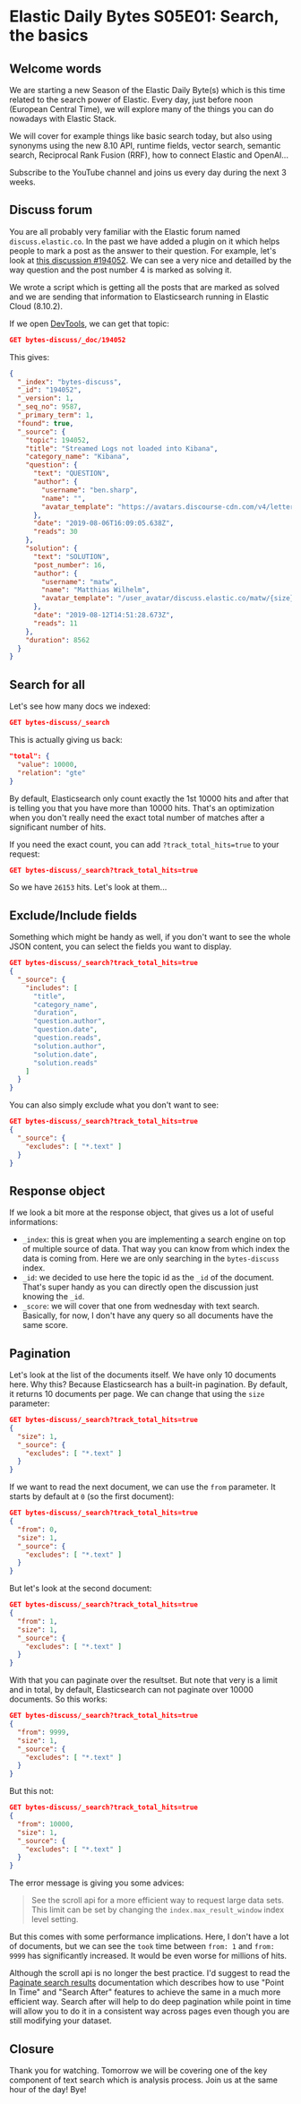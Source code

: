 # Elastic Daily Bytes S05E01: Search, the basics

## Welcome words

We are starting a new Season of the Elastic Daily Byte(s) which is this time related to the search power of Elastic. Every day, just before noon (European Central Time), we will explore many of the things you can do nowadays with Elastic Stack.

We will cover for example things like basic search today, but also using synonyms using the new 8.10 API, runtime fields, vector search, semantic search, Reciprocal Rank Fusion (RRF), how to connect Elastic and OpenAI...

Subscribe to the YouTube channel and joins us every day during the next 3 weeks.

## Discuss forum

<!-- https://discuss.elastic.co/search?expanded=true&q=status%3Asolved%20%23elastic-stack%3Aelasticsearch -->

You are all probably very familiar with the Elastic forum named `discuss.elastic.co`. In the past we have added a plugin on it which helps people to mark a post as the answer to their question. For example, let's look at [this discussion #194052](https://discuss.elastic.co/t/194052). We can see a very nice and detailled by the way question and the post number 4 is marked as solving it.

We wrote a script which is getting all the posts that are marked as solved and we are sending that information to Elasticsearch running in Elastic Cloud (8.10.2).

If we open [DevTools](https://elastic-daily-bytes-s05.kb.us-central1.gcp.cloud.es.io:9243/app/dev_tools#/console), we can get that topic:

```json
GET bytes-discuss/_doc/194052
```

This gives:

```json
{
  "_index": "bytes-discuss",
  "_id": "194052",
  "_version": 1,
  "_seq_no": 9587,
  "_primary_term": 1,
  "found": true,
  "_source": {
    "topic": 194052,
    "title": "Streamed Logs not loaded into Kibana",
    "category_name": "Kibana",
    "question": {
      "text": "QUESTION",
      "author": {
        "username": "ben.sharp",
        "name": "",
        "avatar_template": "https://avatars.discourse-cdn.com/v4/letter/b/f08c70/{size}.png"
      },
      "date": "2019-08-06T16:09:05.638Z",
      "reads": 30
    },
    "solution": {
      "text": "SOLUTION",
      "post_number": 16,
      "author": {
        "username": "matw",
        "name": "Matthias Wilhelm",
        "avatar_template": "/user_avatar/discuss.elastic.co/matw/{size}/13913_2.png"
      },
      "date": "2019-08-12T14:51:28.673Z",
      "reads": 11
    },
    "duration": 8562
  }
}
```

## Search for all

Let's see how many docs we indexed:

```json
GET bytes-discuss/_search
```

This is actually giving us back:

```json
"total": {
  "value": 10000,
  "relation": "gte"
}
```

By default, Elasticsearch only count exactly the 1st 10000 hits and after that is telling you that you have more than 10000 hits. That's an optimization when you don't really need the exact total number of matches after a significant number of hits.

If you need the exact count, you can add `?track_total_hits=true` to your request:

```json
GET bytes-discuss/_search?track_total_hits=true
```

So we have `26153` hits. Let's look at them...

## Exclude/Include fields

Something which might be handy as well, if you don't want to see the whole JSON content, you can select the fields you want to display.

```json
GET bytes-discuss/_search?track_total_hits=true
{
  "_source": {
    "includes": [ 
      "title",
      "category_name",
      "duration",
      "question.author",
      "question.date",
      "question.reads", 
      "solution.author",
      "solution.date",
      "solution.reads"
    ]
  }
}
```

You can also simply exclude what you don't want to see:

```json
GET bytes-discuss/_search?track_total_hits=true
{
  "_source": {
    "excludes": [ "*.text" ]
  }
}
```

## Response object

If we look a bit more at the response object, that gives us a lot of useful informations:

* `_index`: this is great when you are implementing a search engine on top of multiple source of data. That way you can know from which index the data is coming from. Here we are only searching in the `bytes-discuss` index.
* `_id`: we decided to use here the topic id as the `_id` of the document. That's super handy as you can directly open the discussion just knowing the `_id`.
* `_score`: we will cover that one from wednesday with text search. Basically, for now, I don't have any query so all documents have the same score.

## Pagination

Let's look at the list of the documents itself. We have only 10 documents here. Why this? Because Elasticsearch has a built-in pagination. By default, it returns 10 documents per page. We can change that using the `size` parameter:

```json
GET bytes-discuss/_search?track_total_hits=true
{
  "size": 1,
  "_source": {
    "excludes": [ "*.text" ]
  }
}
```

If we want to read the next document, we can use the `from` parameter. It starts by default at `0` (so the first document):

```json
GET bytes-discuss/_search?track_total_hits=true
{
  "from": 0,
  "size": 1,
  "_source": {
    "excludes": [ "*.text" ]
  }
}
```

But let's look at the second document:

```json
GET bytes-discuss/_search?track_total_hits=true
{
  "from": 1,
  "size": 1,
  "_source": {
    "excludes": [ "*.text" ]
  }
}
```

With that you can paginate over the resultset. But note that very is a limit and in total, by default, Elasticsearch can not paginate over 10000 documents. So this works:

```json
GET bytes-discuss/_search?track_total_hits=true
{
  "from": 9999,
  "size": 1,
  "_source": {
    "excludes": [ "*.text" ]
  }
}
```

But this not:

```json
GET bytes-discuss/_search?track_total_hits=true
{
  "from": 10000, 
  "size": 1, 
  "_source": {
    "excludes": [ "*.text" ]
  }
}
```

The error message is giving you some advices:

> See the scroll api for a more efficient way to request large data sets. This limit can be set by changing the `index.max_result_window` index level setting.

But this comes with some performance implications. Here, I don't have a lot of documents, but we can see the `took` time between `from: 1` and `from: 9999` has significantly increased. It would be even worse for millions of hits.

Although the scroll api is no longer the best practice. I'd suggest to read the [Paginate search results](https://www.elastic.co/guide/en/elasticsearch/reference/8.10/paginate-search-results.html) documentation which describes how to use "Point In Time" and "Search After" features to achieve the same in a much more efficient way. Search after will help to do deep pagination while point in time will allow you to do it in a consistent way across pages even though you are still modifying your dataset.

## Closure

Thank you for watching. Tomorrow we will be covering one of the key component of text search which is analysis process. Join us at the same hour of the day! Bye!
